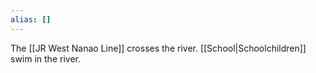 ```yaml
---
alias: []
---
```


The [[JR West Nanao Line]] crosses the river.
[[School|Schoolchildren]] swim in the river.